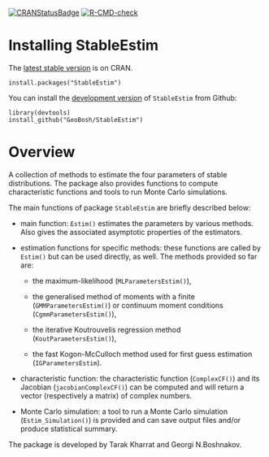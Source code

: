 <!-- badges: start -->
  [![CRANStatusBadge](http://www.r-pkg.org/badges/version/StableEstim)](https://cran.r-project.org/package=StableEstim)
  [![R-CMD-check](https://github.com/GeoBosh/StableEstim/workflows/R-CMD-check/badge.svg)](https://github.com/GeoBosh/StableEstim/actions)
<!-- badges: end -->



# Installing StableEstim

The [latest stable version](https://cran.r-project.org/package=StableEstim) is on
CRAN.

    install.packages("StableEstim")

You can install the [development version](https://github.com/GeoBosh/StableEstim) of
`StableEstim` from Github:

    library(devtools)
    install_github("GeoBosh/StableEstim")


# Overview

A collection of methods to estimate the four parameters of stable
distributions. The package also provides functions to compute
characteristic functions and tools to run Monte Carlo simulations.

The main functions of package `StableEstim` are briefly described below:


* main function: `Estim()` estimates the parameters by various
  methods. Also gives the associated asymptotic properties of the
  estimators.

* estimation functions for specific methods: these functions are called by `Estim()` but can be used directly, as well. The methods provided so far are:

  - the maximum-likelihood (`MLParametersEstim()`),

  - the generalised method of moments with a finite (`GMMParametersEstim()`)
    or continuum moment conditions (`CgmmParametersEstim()`),

  - the iterative Koutrouvelis regression method
    (`KoutParametersEstim()`),

  - the fast Kogon-McCulloch method used for first guess estimation
    (`IGParametersEstim`).
      
* characteristic function: the characteristic function (`ComplexCF()`)
  and its Jacobian (`jacobianComplexCF()`) can be computed and will
  return a vector (respectively a matrix) of complex numbers.

* Monte Carlo simulation: a tool to run a Monte Carlo simulation
  (`Estim_Simulation()`) is provided and can save output files and/or
  produce statistical summary.



The package is developed by Tarak Kharrat and Georgi N.Boshnakov.

